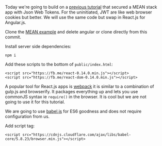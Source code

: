 Today we're going to build on a [previous tutorial](https://github.com/cleechtech/cleechtech.github.io/blob/master/posts/use%20express%2C%20angular%20and%20jwt%20to%20make%20a%20secure%20app.md) that secured a MEAN stack app with Json Web Tokens. For the uninitiated, JWT are like web browser cookies but better. We will use the same code but swap in React.js for Angular.js.

Clone the [MEAN example](https://github.com/cleechtech/node-jwt-intro) and delete angular or clone directly from this commit.


Install server side dependencies:

```
npm i
```

Add these scripts to the bottom of `public/index.html`:

```
<script src="https://fb.me/react-0.14.0.min.js"></script>
<script src="https://fb.me/react-dom-0.14.0.min.js"></script>
```
A popular tool for React.js apps is [webpack](https://webpack.github.io/) it is similar to a combination of gulp.js and browserify. It packages everything up and lets you use commonJS syntax ie `require()` in the browser. It is cool but we are not going to use it for this tutorial.

We are going to use [babel.js](https://babeljs.io/) for ES6 goodness and does not require configuration from us.

Add script tag:

```
<script src="https://cdnjs.cloudflare.com/ajax/libs/babel-core/5.8.23/browser.min.js"></script>
```
